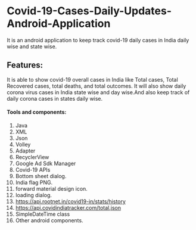 # Covid-19-Cases-Daily-Updates-Android-Application
It is an android application to keep track covid-19 daily cases in India daily wise and state wise.

## Features:
It is able to show covid-19 overall cases in India like Total cases, Total Recovered cases, total deaths, and total outcomes. It will also show daily corona virus cases in India state wise and day wise.And also keep track of daily corona cases in states daily wise.
#### Tools and components:
 1. Java
 2. XML
 3. Json
 4. Volley
 5. Adapter
 5. RecyclerView
 6. Google Ad Sdk Manager
 7. Covid-19 APIs
 8. Bottom sheet dialog.
 11. India flag PNG.
 12. forward  material design icon.
 13. loading dialog.
 16. https://api.rootnet.in/covid19-in/stats/history
 17. https://api.covidindiatracker.com/total.json
 18. SimpleDateTime class
 19. Other android components.

